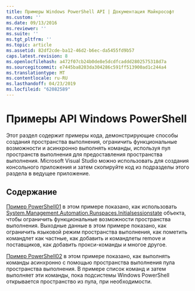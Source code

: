 ```yaml
---
title: Примеры Windows PowerShell API | Документация Майкрософт
ms.custom: ''
ms.date: 09/13/2016
ms.reviewer: ''
ms.suite: ''
ms.tgt_pltfrm: ''
ms.topic: article
ms.assetid: 82df2cde-ba12-46d2-b6ec-da5455fd9b57
caps.latest.revision: 8
ms.openlocfilehash: a472f07cb24b0de8e5dcdfcaddd2802575318d7a
ms.sourcegitcommit: e7445ba8203da304286c591ff513900ad1c244a4
ms.translationtype: MT
ms.contentlocale: ru-RU
ms.lasthandoff: 04/23/2019
ms.locfileid: "62082589"
---
```

# <a name="windows-powershell-api-samples"></a>Примеры API Windows PowerShell

Этот раздел содержит примеры кода, демонстрирующие способы создания пространства выполнения, ограничить функциональные возможности и асинхронно выполнять команды, используя пул пространств выполнения для предоставления пространства выполнения. Microsoft Visual Studio можно использовать для создания консольного приложения и затем скопируйте код из подразделы этого раздела в ведущее приложение.

## <a name="in-this-section"></a>Содержание

[Пример PowerShell01](./windows-powershell01-sample.md) в этом примере показано, как использовать [System.Management.Automation.Runspaces.Initialsessionstate](/dotnet/api/System.Management.Automation.Runspaces.InitialSessionState) объекта, чтобы ограничить функциональные возможности пространства выполнения. Выходные данные в этом примере показано, как ограничить языковой режим пространства выполнения, как пометить командлет как частные, как добавить и командлеты remove и поставщиков, как добавить прокси-команды и многое другое.

[Пример PowerShell02](./windows-powershell02-sample.md) в этом примере показано, как выполнять команды асинхронно с помощью пространства выполнения пула пространства выполнения. В примере список команд и затем выполняет эти команды, пока подсистемы Windows PowerShell открывается пространство из пула, при необходимости.